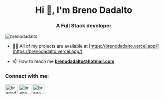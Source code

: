 <h1 align="center">Hi 👋, I'm Breno Dadalto</h1>
<h3 align="center">A Full Stack developer</h3>

<p align="left"> <img src="https://komarev.com/ghpvc/?username=brenodadalto&label=Profile%20views&color=0e75b6&style=flat" alt="brenodadalto" /> </p>

- 👨‍💻 All of my projects are available at [https://brenodadalto.vercel.app/](https://brenodadalto.vercel.app/)

- 📫 How to reach me **brenodadalto@hotmail.com**

<h3 align="left">Connect with me:</h3>
<p align="left">
<a href="https://linkedin.com/in/brenodadalto" target="blank"><img align="center" src="https://raw.githubusercontent.com/rahuldkjain/github-profile-readme-generator/master/src/images/icons/Social/linked-in-alt.svg" alt="brenodadalto" height="30" width="40" /></a>
<a href="https://fb.com/breno.dadalto.3" target="blank"><img align="center" src="https://raw.githubusercontent.com/rahuldkjain/github-profile-readme-generator/master/src/images/icons/Social/facebook.svg" alt="breno.dadalto.3" height="30" width="40" /></a>
<a href="https://instagram.com/breno_dadalto" target="blank"><img align="center" src="https://raw.githubusercontent.com/rahuldkjain/github-profile-readme-generator/master/src/images/icons/Social/instagram.svg" alt="breno_dadalto" height="30" width="40" /></a>
</p>
